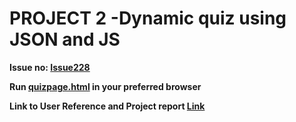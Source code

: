 # PROJECT 2 -Dynamic quiz using JSON and JS

**Issue no: [Issue228](https://github.com/virtual-labs/computer-organization-iiith/issues/228)**

**Run [quizpage.html](https://github.com/Avi-141/computer-organization-iiith/blob/master/SRIP/Quiz/Codes/quizpage.html) in your preferred browser**

**Link to User Reference and Project report [Link](https://github.com/Avi-141/SRIP2019-B1/wiki/DYNAMIC-QUIZ--WEEK-3-,SRIP-REMOTE-INTERNSHIP.)**
